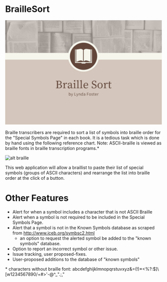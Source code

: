 # BrailleSort

![My App](./app.png)

Braille transcribers are required to sort a list of symbols into braille order for the "Special Symbols Page" in each book. It is a tedious task which is done by hand using the following reference chart. Note: ASCII-braille is viewed as braille fonts in braille transcription programs.*

![alt braille](https://github.com/lfost42/BrailleSort/blob/main/BrailleSort/obj/Chart.png?raw=true "Chart")

This web application will allow a braillist to paste their list of special symbols (groups of ASCII characters) and rearrange the list into braille order at the click of a button. 

# Other Features
- Alert for when a symbol includes a character that is not ASCII Braille 
- Alert when a symbol is not required to be included in the Special Symbols Page.
- Alert that a symbol is not in the Known Symbols database as scraped from http://www.iceb.org/symbsc2.html
  - an option to request the alerted symbol be added to the "known symbols" database.
- Option to report an incorrect symbol or other issue.
- Issue tracking, user proposed-fixes.
- User-proposed additions to the database of "known symbols"

\* characters without braille font: abcdefghijklmnopqrstuvxyz&=(!)*<%?:$]\\[w1234567890/+#>'-@^_\".;,"
